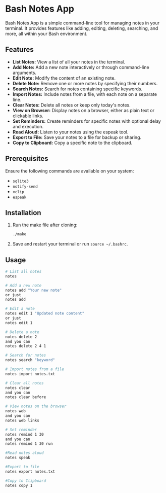 
# Bash Notes App

Bash Notes App is a simple command-line tool for managing notes in your terminal. It provides features like adding, editing, deleting, searching, and more, all within your Bash environment.

## Features

- **List Notes:** View a list of all your notes in the terminal.
- **Add Note:** Add a new note interactively or through command-line arguments.
- **Edit Note:** Modify the content of an existing note.
- **Delete Note:** Remove one or more notes by specifying their numbers.
- **Search Notes:** Search for notes containing specific keywords.
- **Import Notes:** Include notes from a file, with each note on a separate line.
- **Clear Notes:** Delete all notes or keep only today's notes.
- **View on Browser:** Display notes on a browser, either as plain text or clickable links.
- **Set Reminders:** Create reminders for specific notes with optional delay and execution.
- **Read Aloud:** Listen to your notes using the espeak tool.
- **Export to File:** Save your notes to a file for backup or sharing.
- **Copy to Clipboard:** Copy a specific note to the clipboard.

## Prerequisites

Ensure the following commands are available on your system:
- `sqlite3`
- `notify-send`
- `xclip`
- `espeak`

## Installation

1. Run the make file after cloning:

    ```bash
    ./make
    ```

2. Save and restart your terminal or run `source ~/.bashrc`.

## Usage

```bash
# List all notes
notes

# Add a new note
notes add "Your new note"
or just
notes add

# Edit a note
notes edit 1 "Updated note content"
or just
notes edit 1

# Delete a note
notes delete 2
and you can
notes delete 2 4 1

# Search for notes
notes search "keyword"

# Import notes from a file
notes import notes.txt

# Clear all notes
notes clear
and you can
notes clear before

# View notes on the browser
notes web
and you can
notes web links

# Set reminder
notes remind 1 30
and you can
notes remind 1 30 run

#Read notes aloud
notes speak

#Export to file
notes export notes.txt

#Copy to Clipboard
notes copy 1
